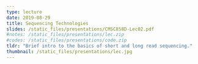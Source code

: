```yaml
---
type: lecture
date: 2019-08-29
title: Sequencing Technologies
slides: /static_files/presentations/CMSC858D-Lec02.pdf
#notes: /static_files/presentations/lec.zip
#codes: /static_files/presentations/code.zip
tldr: "Brief intro to the basics of short and long read sequencing."
thumbnail: /static_files/presentations/lec.jpg
---
```

